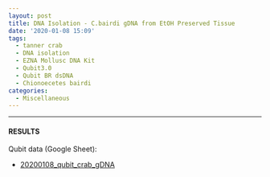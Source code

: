 ```yaml
---
layout: post
title: DNA Isolation - C.bairdi gDNA from EtOH Preserved Tissue
date: '2020-01-08 15:09'
tags:
  - tanner crab
  - DNA isolation
  - EZNA Mollusc DNA Kit
  - Qubit3.0
  - Qubit BR dsDNA
  - Chionoecetes bairdi
categories:
  - Miscellaneous
---
```




---

#### RESULTS

Qubit data (Google Sheet):

- [20200108_qubit_crab_gDNA](https://docs.google.com/spreadsheets/d/1uEK8OYpvxVyI2iQGFXTm60wQDonN2kcCy0Kg70kU8-c/edit?usp=sharing)
